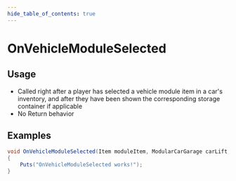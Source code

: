 ```yaml
---
hide_table_of_contents: true
---
```


# OnVehicleModuleSelected

## Usage

* Called right after a player has selected a vehicle module item in a car's inventory, and after they have been shown the corresponding storage container if applicable
* No Return behavior

## Examples

```csharp title=""
void OnVehicleModuleSelected(Item moduleItem, ModularCarGarage carLift, BasePlayer player)
{
    Puts("OnVehicleModuleSelected works!");
}
```
